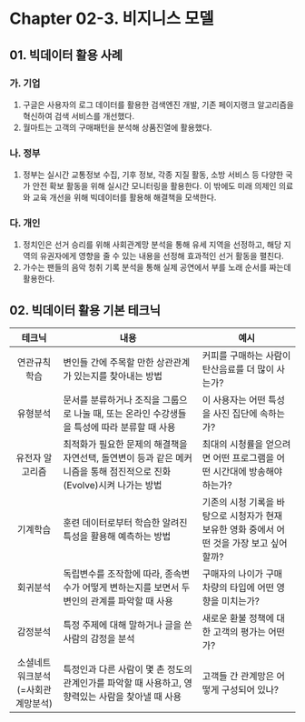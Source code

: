 # Chapter 02-3. 비지니스 모델



## 01. 빅데이터 활용 사례



### 가. 기업

1. 구글은 사용자의 로그 데이터를 활용한 검색엔진 개발, 기존 페이지랭크 알고리즘을 혁신하여 검색 서비스를 개선했다.
2. 월마트는 고객의 구매패턴을 분석해 상품진열에 활용했다.



### 나. 정부

1. 정부는 실시간 교통정보 수집, 기후 정보, 각종 지질 활동, 소방 서비스 등 다양한 국가 안전 확보 활동을 위해 실시간 모니터링을 활용한다. 이 밖에도 미래 의제인 의료와 교육 개선을 위해 빅데이터를 활용해 해결책을 모색한다.



### 다. 개인

1. 정치인은 선거 승리를 위해 사회관계망 분석을 통해 유세 지역을 선정하고, 해당 지역의 유권자에게 영향을 줄 수 있는 내용을 선정해 효과적인 선거 활동을 펼친다.
2. 가수는 팬들의 음악 청취 기록 분석을 통해 실제 공연에서 부를 노래 순서를 짜는데 활용한다.



## 02. 빅데이터 활용 기본 테크닉

|              테크닉               | 내용                                                         | 예시                                                         |
| :-------------------------------: | ------------------------------------------------------------ | ------------------------------------------------------------ |
|           연관규칙학습            | 변인들 간에 주목할 만한 상관관계가 있는지를 찾아내는 방법    | 커피를 구매하는 사람이 탄산음료를 더 많이 사는가?            |
|             유형분석              | 문서를 분류하거나 조직을 그룹으로 나눌 때, 또는 온라인 수강생들을 특성에 따라 분류할 때 사용 | 이 사용자는 어떤 특성을 사진 집단에 속하는가?                |
|          유전자 알고리즘          | 최적화가 필요한 문제의 해결책을 자연선택, 돌연변이 등과 같은 메커니즘을 통해 점진적으로 진화(Evolve)시켜 나가는 방법 | 최대의 시청률을 얻으려면 어떤 프로그램을 어떤 시간대에 방송해야 하는가? |
|             기계학습              | 훈련 데이터로부터 학습한 알려진 특성을 활용해 예측하는 방법  | 기존의 시청 기록을 바탕으로 시청자가 현재 보유한 영화 중에서 어떤 것을 가장 보고 싶어할까? |
|             회귀분석              | 독립변수를 조작함에 따라, 종속변수가 어떻게 변하는지를 보면서 두 변인의 관계를 파악할 때 사용 | 구매자의 나이가 구매 차량의 타입에 어떤 영향을 미치는가?     |
|             감정분석              | 특정 주제에 대해 말하거나 글을 쓴 사람의 감정을 분석         | 새로운 환불 정책에 대한 고객의 평가는 어떤가?                |
| 소셜네트워크분석(=사회관계망분석) | 특정인과 다른 사람이 몇 촌 정도의 관계인가를 파악할 때 사용하고, 영향력있는 사람을 찾아낼 때 사용 | 고객들 간 관계망은 어떻게 구성되어 있나?                     |

